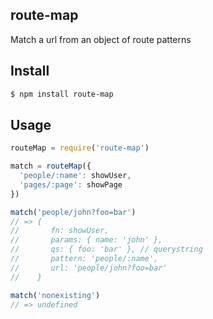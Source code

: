 ## route-map

Match a url from an object of route patterns

## Install

```bash
$ npm install route-map
```

## Usage

```js
routeMap = require('route-map')

match = routeMap({
  'people/:name': showUser,
  'pages/:page': showPage
})

match('people/john?foo=bar')
// => {
//       fn: showUser,
//       params: { name: 'john' },
//       qs: { foo: 'bar' }, // querystring
//       pattern: 'people/:name',
//       url: 'people/john?foo=bar'
//    }

match('nonexisting')
// => undefined
```
